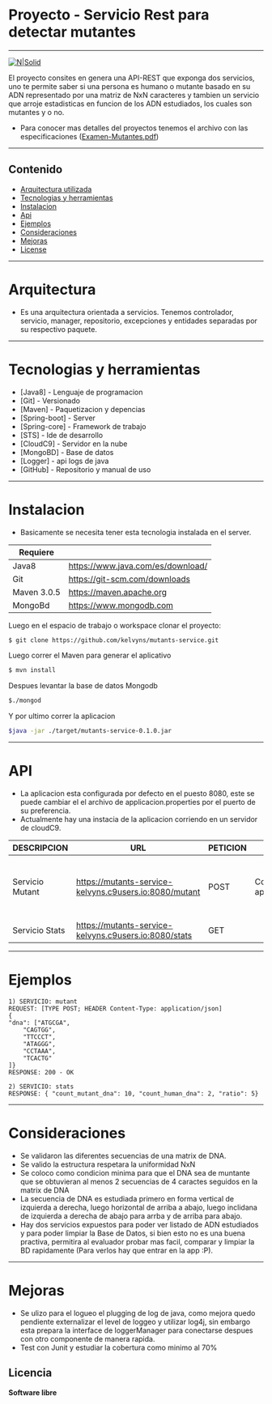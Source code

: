 # Proyecto - Servicio Rest para detectar mutantes

---

[![N|Solid](https://i.ytimg.com/vi/54dCeUwn1CI/maxresdefault.jpg)](https://nodesource.com/products/nsolid)

El proyecto consites en genera una API-REST que exponga dos servicios, uno te permite saber si una persona es humano o mutante basado en su ADN representado por una matriz de NxN caracteres y tambien un servicio que arroje estadisticas en funcion de los ADN estudiados, los cuales son mutantes y o no. 

  - Para conocer mas detalles del proyectos tenemos el archivo con las especificaciones ([Examen-Mutantes.pdf](https://github.com/kelvyns/mutants-service/blob/master/examen-mutantes.pdf))
  ----
## Contenido

- [Arquitectura utilizada](#arquitectura)
- [Tecnologias y herramientas](#install)
- [Instalacion](#instalacion)
- [Api](#api)
- [Ejemplos](#ejemplos)
- [Consideraciones](#consideraciones)
- [Mejoras](#mejoras)
- [License](#license)

----

# Arquitectura

  - Es una arquitectura orientada a servicios. Tenemos controlador, servicio, manager, repositorio, excepciones y entidades separadas por su respectivo paquete.

----


# Tecnologias y herramientas

 * [Java8] - Lenguaje de programacion 
 * [Git] - Versionado
 * [Maven] - Paquetizacion y depencias
 * [Spring-boot] - Server
 * [Spring-core] - Framework de trabajo
 * [STS] - Ide de desarrollo
 * [CloudC9] - Servidor en la nube
 * [MongoBD] - Base de datos
 * [Logger] - api logs de java
 * [GitHub] - Repositorio y manual de uso
 

-------

# Instalacion

- Basicamente se necesita tener esta tecnologia instalada en el server.

| Requiere |  |
| ------ | ------ |
| Java8 | https://www.java.com/es/download/ |
| Git | https://git-scm.com/downloads |
| Maven 3.0.5 | https://maven.apache.org |
| MongoBd | https://www.mongodb.com |


Luego en el espacio de trabajo o workspace clonar el proyecto:
```sh
$ git clone https://github.com/kelvyns/mutants-service.git
```

Luego correr el Maven para generar el aplicativo
```sh
$ mvn install
```

Despues levantar la base de datos Mongodb
```sh
$./mongod
```

Y por ultimo correr la aplicacion
```sh
$java -jar ./target/mutants-service-0.1.0.jar
```




------

# API

- La aplicacion esta configurada por defecto en el puesto 8080, este se puede cambiar el el archivo de applicacion.properties por el puerto de su preferencia.
- Actualmente hay una instacia de la aplicacion corriendo en un servidor de cloudC9.

| DESCRIPCION  | URL | PETICION  | HEADER  | RESPUESTA
| ------ | ------ | ------ | ------ | ------ |
| Servicio Mutant | https://mutants-service-kelvyns.c9users.io:8080/mutant | POST | Content-Type: application/json | Devuelve 200 si es mutant o 403 en caso contrario
| Servicio Stats | https://mutants-service-kelvyns.c9users.io:8080/stats | GET |   | JSON

------

# Ejemplos 


	1) SERVICIO: mutant 
	REQUEST: [TYPE POST; HEADER Content-Type: application/json]
	{
	"dna": ["ATGCGA",
		"CAGTGG",
		"TTCCCT",
		"ATAGGG",
		"CCTAAA",
		"TCACTG"
	]}
	RESPONSE: 200 - OK
	
	2) SERVICIO: stats
	RESPONSE: { "count_mutant_dna": 10, "count_human_dna": 2, "ratio": 5}	



------

# Consideraciones
- Se validaron las diferentes secuencias de una matrix de DNA.
- Se valido la estructura respetara la uniformidad NxN
- Se coloco como condicion minima para que el DNA sea de muntante que se obtuvieran al menos 2 secuencias de 4 caractes seguidos en la matrix de DNA
- La secuencia de DNA es estudiada primero en forma vertical de izquierda a derecha, luego horizontal de arriba a abajo,
luego inclidana de izquierda a derecha de abajo para arrba y de arriba para abajo.
- Hay dos servicios expuestos para poder ver listado de ADN estudiados y para poder limpiar la Base de Datos, si bien esto no es una buena practiva, permitira al evaluador probar mas facil, comparar y limpiar la BD rapidamente (Para verlos hay que entrar en la app :P).


----
# Mejoras
- Se ulizo para el logueo el plugging de log de java, como mejora quedo pendiente externalizar el level de loggeo  y utilizar log4j, sin embargo esta prepara la interface de loggerManager para conectarse despues con otro componente de manera rapida.
- Test con Junit y estudiar la cobertura como minimo al 70%


Licencia
----

**Software libre**

